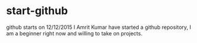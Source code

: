 # start-github
github starts on 12/12/2015
I Amrit Kumar have started a github repository, I am a beginner right now and willing to take on projects.
